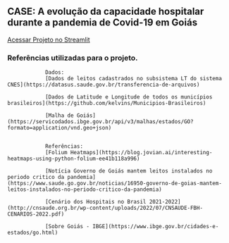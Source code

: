 ## CASE: A evolução da capacidade hospitalar durante a pandemia de Covid-19 em Goiás

[Acessar Projeto no Streamlit](https://lucianawaka-leitos-goias-pandemia-app-s3o21t.streamlit.app)
### Referências utilizadas para o projeto.
                Dados:  
                [Dados de leitos cadastrados no subsistema LT do sistema CNES](https://datasus.saude.gov.br/transferencia-de-arquivos)  
                
                [Dados de Latitude e Longitude de todos os municípios brasileiros](https://github.com/kelvins/Municipios-Brasileiros)  
                
                [Malha de Goiás](https://servicodados.ibge.gov.br/api/v3/malhas/estados/GO?formato=application/vnd.geo+json)  
                
                
                Referências:  
                [Folium Heatmaps](https://blog.jovian.ai/interesting-heatmaps-using-python-folium-ee41b118a996)  
                
                [Notícia Governo de Goiás mantem leitos instalados no periodo critico da pandemia](https://www.saude.go.gov.br/noticias/16950-governo-de-goias-mantem-leitos-instalados-no-periodo-critico-da-pandemia)   
                
                [Cenário dos Hospitais no Brasil 2021-2022](http://cnsaude.org.br/wp-content/uploads/2022/07/CNSAUDE-FBH-CENARIOS-2022.pdf)  
                
                [Sobre Goiás - IBGE](https://www.ibge.gov.br/cidades-e-estados/go.html)

        
